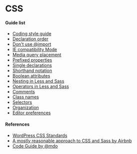 CSS
===

#### Guide list

 * [Coding style guide](https://github.com/greenoss/Coding-Standards/tree/master/css/coding-style-guide/)
 * [Declaration order](https://github.com/greenoss/Coding-Standards/tree/master/css/declaration-order/)
 * [Don't use @import](https://github.com/greenoss/Coding-Standards/tree/master/css/dont-use-import/)
 * [IE compatibility Mode](https://github.com/greenoss/Coding-Standards/tree/master/css/ie-compatibility-mode/)
 * [Media query placement](https://github.com/greenoss/Coding-Standards/tree/master/css/media-query-placement/)
 * [Prefixed properties](https://github.com/greenoss/Coding-Standards/tree/master/css/prefixed-properties/)
 * [Single declarations](https://github.com/greenoss/Coding-Standards/tree/master/css/single-declarations/)
 * [Shorthand notation](https://github.com/greenoss/Coding-Standards/tree/master/css/shorthand-notation/)
 * [Boolean attributes](https://github.com/greenoss/Coding-Standards/tree/master/css/boolean-attributes/)
 * [Nesting in Less and Sass](https://github.com/greenoss/Coding-Standards/tree/master/css/nesting-in-less-and-sass/)
 * [Operators in Less and Sass](https://github.com/greenoss/Coding-Standards/tree/master/css/operators-in-less-and-sass/)
 * [Comments](https://github.com/greenoss/Coding-Standards/tree/master/css/comments/)
 * [Class names](https://github.com/greenoss/Coding-Standards/tree/master/css/class-names/)
 * [Selectors](https://github.com/greenoss/Coding-Standards/tree/master/css/selectors/)
 * [Organization](https://github.com/greenoss/Coding-Standards/tree/master/css/organization/)
 * [Editor preferences](https://github.com/greenoss/Coding-Standards/tree/master/css/editor-preferences/)

#### References

 * [WordPress CSS Standards](https://make.wordpress.org/core/handbook/best-practices/coding-standards/css/)
 * [A mostly reasonable approach to CSS and Sass by Airbnb](https://github.com/airbnb/css)
 * [Code Guide by @mdo](http://codeguide.co/#css)
